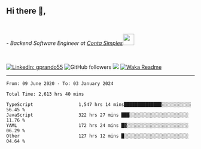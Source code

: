 <h2>Hi there  👋,</h2> </br>

<p><em>- Backend Software Engineer at <a href="https://contasimples.com">Conta Simples</a><img src="https://media.giphy.com/media/WUlplcMpOCEmTGBtBW/giphy.gif" width="30"> 
</em></p></br>


[![Linkedin: gprando55](https://img.shields.io/badge/-gprando55-blue?style=flat-square&logo=Linkedin&logoColor=white&link=https://www.linkedin.com/in/prandogabriel/)](https://www.linkedin.com/in/prandogabriel)
![GitHub followers](https://img.shields.io/github/followers/prandogabriel?label=Follow&style=social)
![](https://visitor-badge.glitch.me/badge?page_id=prandogabriel.prandogabriel)
[![Waka Readme](https://github.com/prandogabriel/prandogabriel/actions/workflows/update-stats.yml.yml/badge.svg)](https://github.com/prandogabriel/prandogabriel/actions/workflows/update-stats.yml.yml)

---

<!--START_SECTION:waka-->

```golang
From: 09 June 2020 - To: 03 January 2024

Total Time: 2,613 hrs 40 mins

TypeScript                 1,547 hrs 14 mins██████████████░░░░░░░░░░░   56.45 %
JavaScript                 322 hrs 27 mins ███░░░░░░░░░░░░░░░░░░░░░░   11.76 %
YAML                       172 hrs 24 mins █▓░░░░░░░░░░░░░░░░░░░░░░░   06.29 %
Other                      127 hrs 12 mins █░░░░░░░░░░░░░░░░░░░░░░░░   04.64 %
```

<!--END_SECTION:waka-->
